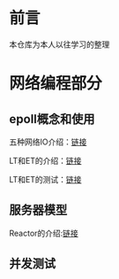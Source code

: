 # 前言 
本仓库为本人以往学习的整理

# 网络编程部分

## epoll概念和使用

五种网络IO介绍：[链接](docs/net/网络IO模型.md)

LT和ET的介绍：[链接]()

LT和ET的测试：[链接]()

## 服务器模型

Reactor的介绍:[链接]()

## 并发测试

